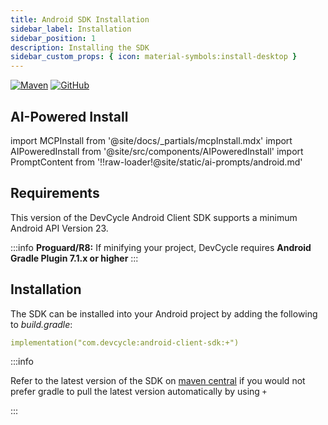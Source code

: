 ```yaml
---
title: Android SDK Installation
sidebar_label: Installation
sidebar_position: 1
description: Installing the SDK
sidebar_custom_props: { icon: material-symbols:install-desktop }
---
```


[![Maven](https://badgen.net/maven/v/maven-central/com.devcycle/android-client-sdk)](https://search.maven.org/artifact/com.devcycle/android-client-sdk)
[![GitHub](https://img.shields.io/github/stars/devcyclehq/android-client-sdk.svg?style=social&label=Star&maxAge=2592000)](https://github.com/DevCycleHQ/android-client-sdk)

## AI-Powered Install

import MCPInstall from '@site/docs/_partials/mcpInstall.mdx'
import AIPoweredInstall from '@site/src/components/AIPoweredInstall'
import PromptContent from '!!raw-loader!@site/static/ai-prompts/android.md'

<MCPInstall />

<AIPoweredInstall promptContent={PromptContent} />

## Requirements

This version of the DevCycle Android Client SDK supports a minimum Android API Version 23.

:::info
**Proguard/R8:** If minifying your project, DevCycle requires **Android Gradle Plugin 7.1.x or higher**
:::

## Installation

[//]: # 'wizard-install-start'

The SDK can be installed into your Android project by adding the following to _build.gradle_:

```yaml
implementation("com.devcycle:android-client-sdk:+")
```
[//]: # 'wizard-install-end'

:::info

Refer to the latest version of the SDK on [maven central](https://maven.org/artifact/com.devcycle/android-client-sdk) if you would not prefer gradle to pull the latest version automatically by using `+`

:::
